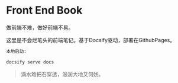 <!--
 * @Author: ShawnPhang
 * @LastEditors: ShawnPhang
 * @Description: 
 * blog.palxp.com/book.palxp.com
-->

# Front End Book

做前端不难，做好前端不易。

这里是不会烂笔头的前端笔记。基于Docsify驱动，部署在GithubPages。

```sh
本地启动: 

docsify serve docs
```

> 滴水难把石穿透，滋润大地又何妨。